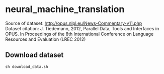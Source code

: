 # neural_machine_translation
Source of dataset: http://opus.nlpl.eu/News-Commentary-v11.php  
Dataset citation: J. Tiedemann, 2012, Parallel Data, Tools and Interfaces in OPUS. In Proceedings of the 8th International Conference on Language Resources and Evaluation (LREC 2012)

## Download dataset
`sh download_data.sh`